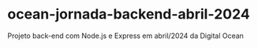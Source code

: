 # ocean-jornada-backend-abril-2024
Projeto back-end com Node.js e Express em abril/2024 da Digital Ocean

